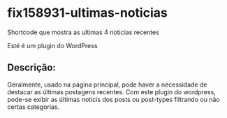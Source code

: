 # fix158931-ultimas-noticias
Shortcode que mostra as ultimas 4 noticias recentes

Esté é um plugin do WordPress

## Descrição:
Geralmente, usado na página principal, pode haver a necessidade de destacar as últimas postagens recentes. Com este plugin do wordpress, pode-se exibir as últimas notícis dos posts ou post-types filtrando ou não certas categorias.
